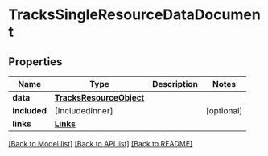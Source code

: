 # TracksSingleResourceDataDocument

## Properties
Name | Type | Description | Notes
------------ | ------------- | ------------- | -------------
**data** | [**TracksResourceObject**](TracksResourceObject.md) |  | 
**included** | [IncludedInner] |  | [optional] 
**links** | [**Links**](Links.md) |  | 

[[Back to Model list]](../README.md#documentation-for-models) [[Back to API list]](../README.md#documentation-for-api-endpoints) [[Back to README]](../README.md)


